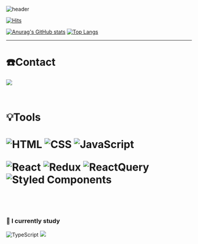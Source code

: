 ![header](https://capsule-render.vercel.app/api?type=waving&color=timeGradient&text=Hello%20World!%20Jiho's%20GitHub%20👋&animation=twinkling&fontSize=35&fontAlignY=40&fontAlign=70&height=250)

<div align="left">
  
 
  [![Hits](https://hits.seeyoufarm.com/api/count/incr/badge.svg?url=https%3A%2F%2Fgithub.com%2Fhojiii&count_bg=%2300F8FF&title_bg=%23FF00E6&icon=atom.svg&icon_color=%23FFFFFF&title=hits&edge_flat=false)](https://hits.seeyoufarm.com)
  
  <div display="flex">
  
    
  [![Anurag's GitHub stats](https://github-readme-stats.vercel.app/api?username=hojiii&hide=contribs,prs&count_private=true&show_icons=true&show_icons=true&theme=cobalt)](https://github.com/hojiii/github-readme-stats)
  [![Top Langs](https://github-readme-stats.vercel.app/api/top-langs/?username=hojiii&layout=compact)](https://github.com/hojiii/github-readme-stats)
</div>

---

<div align="left">
  
  # ☎️Contact
   <a href="mailto:shimnn3060@gmail.com"><img src="https://img.shields.io/badge/Mail-9747FF?style=flat-square&logo=Gmail&logoColor=white"/></a>

  <br/>
 
<div align ="left">
  
<h1> 💡Tools <h1>
 
![HTML](https://img.shields.io/badge/-HTML-orange?style=for-the-badge&logo=html5&logoColor=white)
![CSS](https://img.shields.io/badge/-CSS-blue?style=for-the-badge&logo=css3&logoColor=white)
![JavaScript](https://img.shields.io/badge/javascript-%23323330.svg?style=for-the-badge&logo=javascript&logoColor=%23F7DF1E) 


![React](https://img.shields.io/badge/react-%2320232a.svg?style=for-the-badge&logo=react&logoColor=%2361DAFB) 
![Redux](https://img.shields.io/badge/redux-%23593d88.svg?style=for-the-badge&logo=redux&logoColor=white)
![ReactQuery](https://img.shields.io/badge/react--query-ff4154.svg?style=for-the-badge&logo=react-query&logoColor=white) 
![Styled Components](https://img.shields.io/badge/styled--components-DB7093?style=for-the-badge&logo=styled-components&logoColor=white)

  <br/>
  
 ### 📖 I currently study
  
  ![TypeScript](https://img.shields.io/badge/-TypeScript-blue?style=for-the-badge&logo=typescript&logoColor=white)
  <img src="https://img.shields.io/badge/Next-000000?style=flat-square&logo=Next.js&logoColor=white"/>
   
  
  

